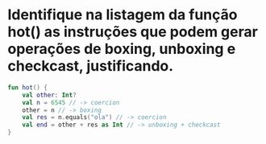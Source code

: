 # Identifique na listagem da função hot() as instruções que podem gerar operações de boxing, unboxing e checkcast, justificando.

```kotlin
fun hot() {
    val other: Int?
    val n = 6545 // -> coercion
    other = n // -> boxing
    val res = n.equals("ola") // -> coercion
    val end = other + res as Int // -> unboxing + checkcast
}
```
